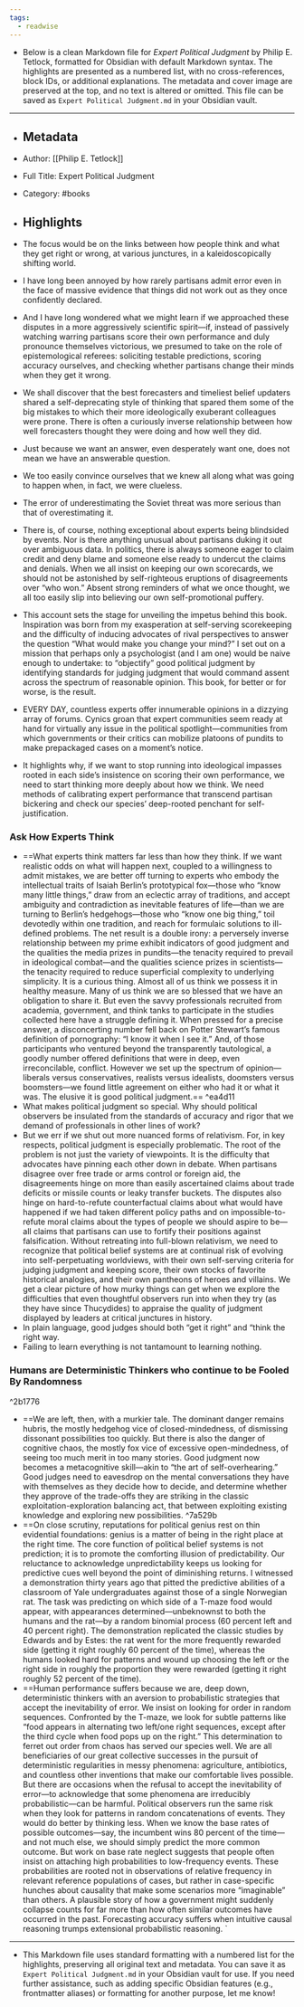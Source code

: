 ```yaml
---
tags:
  - readwise
---
```


- Below is a clean Markdown file for *Expert Political Judgment* by Philip E. Tetlock, formatted for Obsidian with default Markdown syntax. The highlights are presented as a numbered list, with no cross-references, block IDs, or additional explanations. The metadata and cover image are preserved at the top, and no text is altered or omitted. This file can be saved as `Expert Political Judgment.md` in your Obsidian vault.

- ---

- ## Metadata
- Author: [[Philip E. Tetlock]]
- Full Title: Expert Political Judgment
- Category: #books

- ## Highlights
- The focus would be on the links between how people think and what they get right or wrong, at various junctures, in a kaleidoscopically shifting world.
- I have long been annoyed by how rarely partisans admit error even in the face of massive evidence that things did not work out as they once confidently declared.
- And I have long wondered what we might learn if we approached these disputes in a more aggressively scientific spirit—if, instead of passively watching warring partisans score their own performance and duly pronounce themselves victorious, we presumed to take on the role of epistemological referees: soliciting testable predictions, scoring accuracy ourselves, and checking whether partisans change their minds when they get it wrong.
- We shall discover that the best forecasters and timeliest belief updaters shared a self-deprecating style of thinking that spared them some of the big mistakes to which their more ideologically exuberant colleagues were prone. There is often a curiously inverse relationship between how well forecasters thought they were doing and how well they did.
- Just because we want an answer, even desperately want one, does not mean we have an answerable question.
- We too easily convince ourselves that we knew all along what was going to happen when, in fact, we were clueless.
- The error of underestimating the Soviet threat was more serious than that of overestimating it.
- There is, of course, nothing exceptional about experts being blindsided by events. Nor is there anything unusual about partisans duking it out over ambiguous data. In politics, there is always someone eager to claim credit and deny blame and someone else ready to undercut the claims and denials. When we all insist on keeping our own scorecards, we should not be astonished by self-righteous eruptions of disagreements over “who won.” Absent strong reminders of what we once thought, we all too easily slip into believing our own self-promotional puffery.
- This account sets the stage for unveiling the impetus behind this book. Inspiration was born from my exasperation at self-serving scorekeeping and the difficulty of inducing advocates of rival perspectives to answer the question “What would make you change your mind?” I set out on a mission that perhaps only a psychologist (and I am one) would be naive enough to undertake: to “objectify” good political judgment by identifying standards for judging judgment that would command assent across the spectrum of reasonable opinion. This book, for better or for worse, is the result.
- EVERY DAY, countless experts offer innumerable opinions in a dizzying array of forums. Cynics groan that expert communities seem ready at hand for virtually any issue in the political spotlight—communities from which governments or their critics can mobilize platoons of pundits to make prepackaged cases on a moment’s notice.
- It highlights why, if we want to stop running into ideological impasses rooted in each side’s insistence on scoring their own performance, we need to start thinking more deeply about how we think. We need methods of calibrating expert performance that transcend partisan bickering and check our species’ deep-rooted penchant for self-justification.


### Ask How Experts Think
- ==What experts think matters far less than how they think. If we want realistic odds on what will happen next, coupled to a willingness to admit mistakes, we are better off turning to experts who embody the intellectual traits of Isaiah Berlin’s prototypical fox—those who “know many little things,” draw from an eclectic array of traditions, and accept ambiguity and contradiction as inevitable features of life—than we are turning to Berlin’s hedgehogs—those who “know one big thing,” toil devotedly within one tradition, and reach for formulaic solutions to ill-defined problems. The net result is a double irony: a perversely inverse relationship between my prime exhibit indicators of good judgment and the qualities the media prizes in pundits—the tenacity required to prevail in ideological combat—and the qualities science prizes in scientists—the tenacity required to reduce superficial complexity to underlying simplicity. It is a curious thing. Almost all of us think we possess it in healthy measure. Many of us think we are so blessed that we have an obligation to share it. But even the savvy professionals recruited from academia, government, and think tanks to participate in the studies collected here have a struggle defining it. When pressed for a precise answer, a disconcerting number fell back on Potter Stewart’s famous definition of pornography: “I know it when I see it.” And, of those participants who ventured beyond the transparently tautological, a goodly number offered definitions that were in deep, even irreconcilable, conflict. However we set up the spectrum of opinion—liberals versus conservatives, realists versus idealists, doomsters versus boomsters—we found little agreement on either who had it or what it was. The elusive it is good political judgment.==
 ^ea4d11
- What makes political judgment so special. Why should political observers be insulated from the standards of accuracy and rigor that we demand of professionals in other lines of work?
- But we err if we shut out more nuanced forms of relativism. For, in key respects, political judgment is especially problematic. The root of the problem is not just the variety of viewpoints. It is the difficulty that advocates have pinning each other down in debate. When partisans disagree over free trade or arms control or foreign aid, the disagreements hinge on more than easily ascertained claims about trade deficits or missile counts or leaky transfer buckets. The disputes also hinge on hard-to-refute counterfactual claims about what would have happened if we had taken different policy paths and on impossible-to-refute moral claims about the types of people we should aspire to be—all claims that partisans can use to fortify their positions against falsification. Without retreating into full-blown relativism, we need to recognize that political belief systems are at continual risk of evolving into self-perpetuating worldviews, with their own self-serving criteria for judging judgment and keeping score, their own stocks of favorite historical analogies, and their own pantheons of heroes and villains. We get a clear picture of how murky things can get when we explore the difficulties that even thoughtful observers run into when they try (as they have since Thucydides) to appraise the quality of judgment displayed by leaders at critical junctures in history.
- In plain language, good judges should both “get it right” and “think the right way.
- Failing to learn everything is not tantamount to learning nothing.
### Humans are Deterministic Thinkers who continue to be Fooled By Randomness

^2b1776



- ==We are left, then, with a murkier tale. The dominant danger remains hubris, the mostly hedgehog vice of closed-mindedness, of dismissing dissonant possibilities too quickly. But there is also the danger of cognitive chaos, the mostly fox vice of excessive open-mindedness, of seeing too much merit in too many stories. Good judgment now becomes a metacognitive skill—akin to “the art of self-overhearing.” Good judges need to eavesdrop on the mental conversations they have with themselves as they decide how to decide, and determine whether they approve of the trade-offs they are striking in the classic exploitation-exploration balancing act, that between exploiting existing knowledge and exploring new possibilities. ^7a529b
- ==On close scrutiny, reputations for political genius rest on thin evidential foundations: genius is a matter of being in the right place at the right time. The core function of political belief systems is not prediction; it is to promote the comforting illusion of predictability. Our reluctance to acknowledge unpredictability keeps us looking for predictive cues well beyond the point of diminishing returns. I witnessed a demonstration thirty years ago that pitted the predictive abilities of a classroom of Yale undergraduates against those of a single Norwegian rat. The task was predicting on which side of a T-maze food would appear, with appearances determined—unbeknownst to both the humans and the rat—by a random binomial process (60 percent left and 40 percent right). The demonstration replicated the classic studies by Edwards and by Estes: the rat went for the more frequently rewarded side (getting it right roughly 60 percent of the time), whereas the humans looked hard for patterns and wound up choosing the left or the right side in roughly the proportion they were rewarded (getting it right roughly 52 percent of the time).
- ==Human performance suffers because we are, deep down, deterministic thinkers with an aversion to probabilistic strategies that accept the inevitability of error. We insist on looking for order in random sequences. Confronted by the T-maze, we look for subtle patterns like “food appears in alternating two left/one right sequences, except after the third cycle when food pops up on the right.” This determination to ferret out order from chaos has served our species well. We are all beneficiaries of our great collective successes in the pursuit of deterministic regularities in messy phenomena: agriculture, antibiotics, and countless other inventions that make our comfortable lives possible. But there are occasions when the refusal to accept the inevitability of error—to acknowledge that some phenomena are irreducibly probabilistic—can be harmful. Political observers run the same risk when they look for patterns in random concatenations of events. They would do better by thinking less. When we know the base rates of possible outcomes—say, the incumbent wins 80 percent of the time—and not much else, we should simply predict the more common outcome. But work on base rate neglect suggests that people often insist on attaching high probabilities to low-frequency events. These probabilities are rooted not in observations of relative frequency in relevant reference populations of cases, but rather in case-specific hunches about causality that make some scenarios more “imaginable” than others. A plausible story of how a government might suddenly collapse counts for far more than how often similar outcomes have occurred in the past. Forecasting accuracy suffers when intuitive causal reasoning trumps extensional probabilistic reasoning.
`
- ---

- This Markdown file uses standard formatting with a numbered list for the highlights, preserving all original text and metadata. You can save it as `Expert Political Judgment.md` in your Obsidian vault for use. If you need further assistance, such as adding specific Obsidian features (e.g., frontmatter aliases) or formatting for another purpose, let me know!

